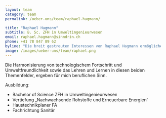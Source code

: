```yaml
---
layout: team
category: team
permalink: /ueber-uns/team/raphael-hagmann/

title: "Raphael Hagmann"
subtitle: B. Sc. ZFH in Umweltingenieurwesen
email: raphael.hagmann@sinndrin.ch
phone: +41 78 847 89 62
byline: "Die breit gestreuten Interessen von Raphael Hagmann ermöglichen ihm Feuer zu fangen sowie andauernde Motivation zu finden."
image: /images/ueber-uns/team/raphael.png
---
```

Die Harmonisierung von technologischem Fortschritt und Umweltfreundlichkeit sowie das Lehren und Lernen in diesen beiden Themenfelder, ergeben für mich beruflichen Sinn. 

Ausbildung:

- Bachelor of Science ZFH in Umweltingenieurwesen
- Vertiefung „Nachwachsende Rohstoffe und Erneuerbare Energien“
- Haustechnikplaner FA
- Fachrichtung Sanitär
